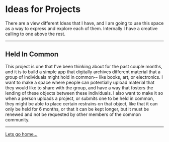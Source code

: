 # Ideas for Projects

There are a view different Ideas that I have, and I am going to use this space as a way to express and explore each of them. Internally I have a creative calling to one above the rest.

--- 
## Held In Common
This project is one that I've been thinking about for the past couple months, and it is to build a simple app that digitally archives different material that a group of individuals might hold in common-- like books, art, or electronics. I want to make a space where people can potentially upload material that they would like to share with the group, and have a way that fosters the lending of these objects between these individuals. I also want to make it so when a person uploads a project, or submits one to be held in common, they might be able to place certain restrains on that object, like that it can only be held for 6 months, or that it can be kept longer, but it must be renewed and not be requested by other members of the common community. 


---

[Lets go home...](/README.md)